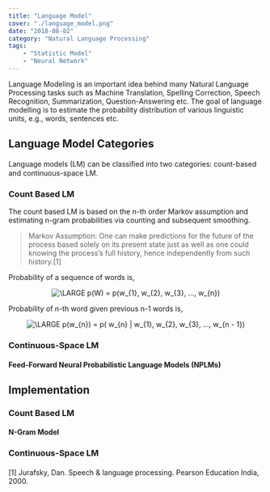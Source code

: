 ```yaml
---
title: "Language Model"
cover: "./language_model.png"
date: "2018-08-02"
category: "Natural Language Processing"
tags:
    - "Statistic Model"
    - "Neural Network"
---
```


Language Modeling is an important idea behind many Natural Language Processing tasks such as Machine Translation, Spelling Correction, Speech Recognition, Summarization, Question-Answering etc. The goal of language modelling is to estimate the probability distribution of various linguistic units, e.g., words, sentences etc.


## Language Model Categories
Language models (LM) can be classiﬁed into two categories: count-based and continuous-space LM. 

### Count Based LM
The count based LM is based on the n-th order Markov assumption and 
estimating n-gram probabilities via counting and subsequent smoothing. 

> Markov Assumption: One can make predictions for the future of the 
process based solely on its present state just as well as one could knowing 
the process’s full history, hence independently from such history.[1]

Probability of a sequence of words is,
<p align="center">
<img src="https://latex.codecogs.com/svg.latex?\inline&space;\LARGE&space;p
(W)&space;=&space;p(w_{1},&space;w_{2},&space;w_{3},&space;...,&space;w_{n})" title="\LARGE p(W) = p(w_{1}, w_{2}, w_{3}, ..., w_{n})" />
</p>

Probability of n-th word given previous n-1 words is,
<p align="center">
<img src="https://latex.codecogs.com/svg.latex?\inline&space;\LARGE&space;p(w_{n})&space;=&space;p(&space;w_{n}&space;|&space;w_{1},&space;w_{2},&space;w_{3},&space;...,&space;w_{n&space;-&space;1})" title="\LARGE p(w_{n}) = p( w_{n} | w_{1}, w_{2}, w_{3}, ..., w_{n - 1})" />
</p>


### Continuous-Space LM

#### Feed-Forward Neural Probabilistic Language Models (NPLMs)


## Implementation


### Count Based LM

#### N-Gram Model


### Continuous-Space LM
####


[1] Jurafsky, Dan. Speech & language processing. Pearson Education India, 2000.
